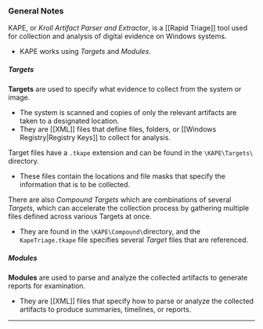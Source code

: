 ### General Notes

KAPE, or *Kroll Artifact Parser and Extractor*, is a [[Rapid Triage]] tool used for collection and analysis of digital evidence on Windows systems.
- KAPE works using *Targets* and *Modules*.

##### Targets

**Targets** are used to specify what evidence to collect from the system or image.
- The system is scanned and copies of only the relevant artifacts are taken to a designated location.
- They are [[XML]] files that define files, folders, or [[Windows Registry|Registry Keys]] to collect for analysis.

Target files have a `.tkape` extension and can be found in the `\KAPE\Targets\` directory.
- These files contain the locations and file masks that specify the information that is to be collected.

There are also *Compound Targets* which are combinations of several *Targets*, which can accelerate the collection process by gathering multiple files defined across various Targets at once.
- They are found in the `\KAPE\Compound\`directory, and the `KapeTriage.tkape` file specifies several *Target* files that are referenced.

##### Modules

**Modules** are used to parse and analyze the collected artifacts to generate reports for examination.
- They are [[XML]] files that specify how to parse or analyze the collected artifacts to produce summaries, timelines, or reports.

---
